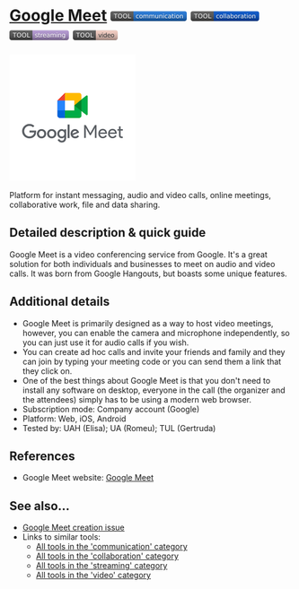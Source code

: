 # [Google Meet](https://meet.google.com)  [<img src="images/communication.png" align="bottom">](https://github.com/e-CLOSE/Toolbox/issues?q=label%3A01_TOOL+label%3Acommunication) [<img src="images/collaboration.png" align="bottom">](https://github.com/e-CLOSE/Toolbox/issues?q=label%3A01_TOOL+label%3Acollaboration) [<img src="images/streaming.png" align="bottom">](https://github.com/e-CLOSE/Toolbox/issues?q=label%3A01_TOOL+label%3Astreaming) [<img src="images/video.png" align="bottom">](https://github.com/e-CLOSE/Toolbox/issues?q=label%3A01_TOOL+label%3Avideo)


![Google Meet Logo](images/logo_googlemeet.png)

Platform for instant messaging, audio and video calls, online meetings, collaborative work, file and data sharing.


## Detailed description & quick guide

Google Meet is a video conferencing service from Google. It's a great solution for both individuals and businesses to meet on audio and video calls. It was born from Google Hangouts, but boasts some unique features.


## Additional details

- Google Meet is primarily designed as a way to host video meetings, however, you can enable the camera and microphone independently, so you can just use it for audio calls if you wish.
- You can create ad hoc calls and invite your friends and family and they can join by typing your meeting code or you can send them a link that they click on.
- One of the best things about Google Meet is that you don't need to install any software on desktop, everyone in the call (the organizer and the attendees) simply has to be using a modern web browser.
- Subscription mode: Company account (Google)
- Platform: Web, iOS, Android
- Tested by: UAH (Elisa); UA (Romeu); TUL (Gertruda)


## References

- Google Meet website: [Google Meet](https://meet.google.com)


## See also...

- [Google Meet creation issue](https://github.com/e-CLOSE/Toolbox/issues/124)
- Links to similar tools:
  - [All tools in the 'communication' category](https://github.com/e-CLOSE/Toolbox/issues?q=label%3A01_TOOL+label%3Acommunication)
  - [All tools in the 'collaboration' category](https://github.com/e-CLOSE/Toolbox/issues?q=label%3A01_TOOL+label%3Acollaboration)
  - [All tools in the 'streaming' category](https://github.com/e-CLOSE/Toolbox/issues?q=label%3A01_TOOL+label%3Astreaming)
  - [All tools in the 'video' category](https://github.com/e-CLOSE/Toolbox/issues?q=label%3A01_TOOL+label%3Avideo)
